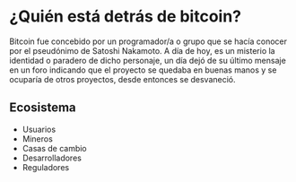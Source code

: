 # ¿Quién está detrás de bitcoin?

Bitcoin fue concebido por un programador/a o grupo que se hacía conocer por el pseudónimo de Satoshi Nakamoto. A día de hoy, es un misterio la identidad o paradero de dicho personaje, un día dejó de su último mensaje en un foro indicando que el proyecto se quedaba en buenas manos y se ocuparía de otros proyectos, desde entonces se desvaneció.

## Ecosistema

- Usuarios
- Mineros
- Casas de cambio
- Desarrolladores
- Reguladores

